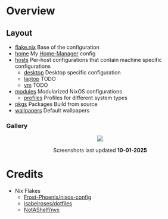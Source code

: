 # Overview

## Layout

- [flake.nix](flake.nix) Base of the configuration
- [home](home) My [Home-Manager](https://github.com/nix-community/home-manager)
  config
- [hosts](hosts) Per-host configurations that contain machine specific
  configurations
  - [desktop](hosts/desktop/) Desktop specific configuration
  - [laptop](hosts/laptop/) TODO
  - [vm](hosts/vm/) TODO
- [modules](modules) Modularized NixOS configurations
  - [profiles](modules/profiles/) Profiles for different system types
- [pkgs](flake/pkgs) Packages Build from source
- [wallpapers](wallpapers/) Default wallpapers

### Gallery

<p align="center">
   <img src="./.github/assets/screenshots/desktop1.png" style="margin-bottom: 15px;"/> <br>
   Screenshots last updated <b>10-01-2025</b>
</p>

# Credits

- Nix Flakes
  - [Frost-Phoenix/nixos-config](https://github.com/Frost-Phoenix/nixos-config)
  - [isabelroses/dotfiles](https://github.com/isabelroses/dotfiles)
  - [NotAShelf/nyx](https://github.com/NotAShelf/nyx)
